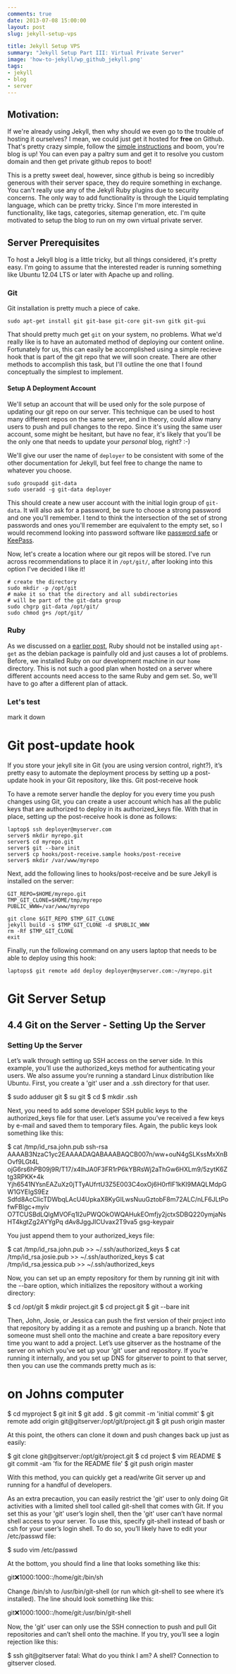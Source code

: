 ```yaml
---
comments: true
date: 2013-07-08 15:00:00
layout: post
slug: jekyll-setup-vps

title: Jekyll Setup VPS
summary: "Jekyll Setup Part III: Virtual Private Server"
image: 'how-to-jekyll/wp_github_jekyll.png'
tags:
- jekyll 
- blog
- server
---
```


## Motivation:

If we're already using Jekyll, then why should we even go to the trouble
of hosting it ourselves? I mean, we could just get it hosted for **free** on
Github.  That's pretty crazy simple, follow the [simple instructions](http://github.com/thoseinstructions) and boom, you're blog is up!  You can even pay a
paltry sum and get it to resolve you custom domain and then get private
github repos to boot!

This is a pretty sweet deal, however, since github is being so incredibly
generous with their server space, they do require something in exchange.  You
can't really use any of the Jekyll Ruby plugins due to security concerns.  The
only way to add functionality is through the Liquid templating language, which
can be pretty tricky.  Since I'm more interested in functionality, like tags,
categories, sitemap generation, etc. I'm quite motivated to setup the blog to
run on my own virtual private server.

## Server Prerequisites

To host a Jekyll blog is a little tricky, but all things considered, it's
pretty easy.  I'm going to assume that the interested reader is running
something like Ubuntu 12.04 LTS or later with Apache up and rolling.

### Git

Git installation is pretty much a piece of cake.

    sudo apt-get install git git-base git-core git-svn gitk git-gui

That should pretty much get `git` on your system, no problems.  What we'd really
like is to have an automated method of deploying our content online.
Fortunately for us, this can easily be accomplished using a simple recieve hook
that is part of the git repo that we will soon create.  There are other methods
to accomplish this task, but I'll outline the one that I found conceptually
the simplest to implement.


#### Setup A Deployment Account

We'll setup an account that will be used only for the sole purpose of updating
our git repo on our server.  This technique can be used to host many different
repos on the same server, and in theory, could allow many users to push and
pull changes to the repo.  Since it's using the same user account, some might
be hesitant, but have no fear, it's likely that you'll be the only one that
needs to update your *personal* blog, right?  :-)

We'll give our user the name of `deployer` to be consistent with some of the
other documentation for Jekyll, but feel free to change the name to whatever
you choose.

    sudo groupadd git-data
    sudo useradd -g git-data deployer

This should create a new user account with the initial login group of
`git-data`.  It will also ask for a password, be sure to choose a strong
password and one you'll remember.  I tend to think the intersection of the
set of strong passwords and ones you'll remember are equivalent to the empty
set, so I would recommend looking into password software like
[password safe](http://passwordsafe.com) or [KeePass](http://keepass.com).

Now, let's create a location where our git repos will be stored.  I've run
across recommendations to place it in `/opt/git/`, after looking into this
option I've decided I like it!

    # create the directory
    sudo mkdir -p /opt/git
    # make it so that the directory and all subdirectories
    # will be part of the git-data group
    sudo chgrp git-data /opt/git/
    sudo chmod g+s /opt/git/

### Ruby

As we discussed on a [earlier post](http://post), Ruby should not be installed
using `apt-get` as the debian package is painfully old and just causes a lot
of problems.  Before, we installed Ruby on our development machine in our `home`
directory.  This is not such a good plan when hosted on a server where
different accounts need access to the same Ruby and gem set.  So, we'll have to
go after a different plan of attack.


### Let's test

mark it down

Git post-update hook
====================

If you store your jekyll site in Git (you are using version control, right?), it’s pretty easy to automate the deployment process by setting up a post-update hook in your Git repository, like this.
Git post-receive hook

To have a remote server handle the deploy for you every time you push changes using Git, you can create a user account which has all the public keys that are authorized to deploy in its authorized_keys file. With that in place, setting up the post-receive hook is done as follows:

    laptop$ ssh deployer@myserver.com
    server$ mkdir myrepo.git
    server$ cd myrepo.git
    server$ git --bare init
    server$ cp hooks/post-receive.sample hooks/post-receive
    server$ mkdir /var/www/myrepo

Next, add the following lines to hooks/post-receive and be sure Jekyll is installed on the server:

    GIT_REPO=$HOME/myrepo.git
    TMP_GIT_CLONE=$HOME/tmp/myrepo
    PUBLIC_WWW=/var/www/myrepo

    git clone $GIT_REPO $TMP_GIT_CLONE
    jekyll build -s $TMP_GIT_CLONE -d $PUBLIC_WWW
    rm -Rf $TMP_GIT_CLONE
    exit

Finally, run the following command on any users laptop that needs to be able to deploy using this hook:

    laptops$ git remote add deploy deployer@myserver.com:~/myrepo.git

Git Server Setup
================

4.4 Git on the Server - Setting Up the Server
---------------------------------------------

### Setting Up the Server

Let’s walk through setting up SSH access on the server side. In this example, you’ll use the authorized_keys method for authenticating your users. We also assume you’re running a standard Linux distribution like Ubuntu. First, you create a 'git' user and a .ssh directory for that user.

$ sudo adduser git
$ su git
$ cd
$ mkdir .ssh

Next, you need to add some developer SSH public keys to the authorized_keys file for that user. Let’s assume you’ve received a few keys by e-mail and saved them to temporary files. Again, the public keys look something like this:

$ cat /tmp/id_rsa.john.pub
ssh-rsa AAAAB3NzaC1yc2EAAAADAQABAAABAQCB007n/ww+ouN4gSLKssMxXnBOvf9LGt4L
ojG6rs6hPB09j9R/T17/x4lhJA0F3FR1rP6kYBRsWj2aThGw6HXLm9/5zytK6Ztg3RPKK+4k
Yjh6541NYsnEAZuXz0jTTyAUfrtU3Z5E003C4oxOj6H0rfIF1kKI9MAQLMdpGW1GYEIgS9Ez
Sdfd8AcCIicTDWbqLAcU4UpkaX8KyGlLwsNuuGztobF8m72ALC/nLF6JLtPofwFBlgc+myiv
O7TCUSBdLQlgMVOFq1I2uPWQOkOWQAHukEOmfjy2jctxSDBQ220ymjaNsHT4kgtZg2AYYgPq
dAv8JggJICUvax2T9va5 gsg-keypair

You just append them to your authorized_keys file:

$ cat /tmp/id_rsa.john.pub >> ~/.ssh/authorized_keys
$ cat /tmp/id_rsa.josie.pub >> ~/.ssh/authorized_keys
$ cat /tmp/id_rsa.jessica.pub >> ~/.ssh/authorized_keys

Now, you can set up an empty repository for them by running git init with the --bare option, which initializes the repository without a working directory:

$ cd /opt/git
$ mkdir project.git
$ cd project.git
$ git --bare init

Then, John, Josie, or Jessica can push the first version of their project into that repository by adding it as a remote and pushing up a branch. Note that someone must shell onto the machine and create a bare repository every time you want to add a project. Let’s use gitserver as the hostname of the server on which you’ve set up your 'git' user and repository. If you’re running it internally, and you set up DNS for gitserver to point to that server, then you can use the commands pretty much as is:

# on Johns computer
$ cd myproject
$ git init
$ git add .
$ git commit -m 'initial commit'
$ git remote add origin git@gitserver:/opt/git/project.git
$ git push origin master

At this point, the others can clone it down and push changes back up just as easily:

$ git clone git@gitserver:/opt/git/project.git
$ cd project
$ vim README
$ git commit -am 'fix for the README file'
$ git push origin master

With this method, you can quickly get a read/write Git server up and running for a handful of developers.

As an extra precaution, you can easily restrict the 'git' user to only doing Git activities with a limited shell tool called git-shell that comes with Git. If you set this as your 'git' user’s login shell, then the 'git' user can’t have normal shell access to your server. To use this, specify git-shell instead of bash or csh for your user’s login shell. To do so, you’ll likely have to edit your /etc/passwd file:

$ sudo vim /etc/passwd

At the bottom, you should find a line that looks something like this:

git:x:1000:1000::/home/git:/bin/sh

Change /bin/sh to /usr/bin/git-shell (or run which git-shell to see where it’s installed). The line should look something like this:

git:x:1000:1000::/home/git:/usr/bin/git-shell

Now, the 'git' user can only use the SSH connection to push and pull Git repositories and can’t shell onto the machine. If you try, you’ll see a login rejection like this:

$ ssh git@gitserver
fatal: What do you think I am? A shell?
Connection to gitserver closed.
